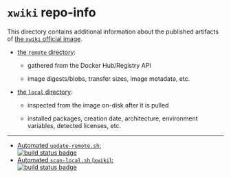 # `xwiki` repo-info

This directory contains additional information about the published artifacts of [the `xwiki` official image](https://hub.docker.com/_/xwiki/).

-	[the `remote` directory](remote/):

	-	gathered from the Docker Hub/Registry API

	-	image digests/blobs, transfer sizes, image metadata, etc.

-	[the `local` directory](local/):

	-	inspected from the image on-disk after it is pulled

	-	installed packages, creation date, architecture, environment variables, detected licenses, etc.

---

-	[Automated `update-remote.sh`:  
	![build status badge](https://doi-janky.infosiftr.net/job/repo-info/job/remote/badge/icon)](https://doi-janky.infosiftr.net/job/repo-info/job/remote/)
-	[Automated `scan-local.sh` (`xwiki`):  
	![build status badge](https://doi-janky.infosiftr.net/job/repo-info/job/local/job/xwiki/badge/icon)](https://doi-janky.infosiftr.net/job/repo-info/job/local/job/xwiki)
